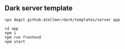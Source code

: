 ## Dark server template

```
npx degit github:atellmer/dark/templates/server app
```

```
cd app
npm i
npm run frontend
npm start
```
